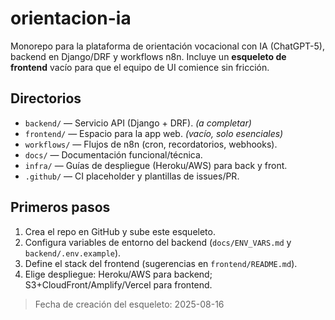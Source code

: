 # orientacion-ia

Monorepo para la plataforma de orientación vocacional con IA (ChatGPT-5), backend en Django/DRF y workflows n8n. Incluye un **esqueleto de frontend** vacío para que el equipo de UI comience sin fricción.

## Directorios
- `backend/` — Servicio API (Django + DRF). *(a completar)*
- `frontend/` — Espacio para la app web. *(vacío, solo esenciales)*
- `workflows/` — Flujos de n8n (cron, recordatorios, webhooks).
- `docs/` — Documentación funcional/técnica.
- `infra/` — Guías de despliegue (Heroku/AWS) para back y front.
- `.github/` — CI placeholder y plantillas de issues/PR.

## Primeros pasos
1. Crea el repo en GitHub y sube este esqueleto.
2. Configura variables de entorno del backend (`docs/ENV_VARS.md` y `backend/.env.example`).
3. Define el stack del frontend (sugerencias en `frontend/README.md`).
4. Elige despliegue: Heroku/AWS para backend; S3+CloudFront/Amplify/Vercel para frontend.

> Fecha de creación del esqueleto: 2025-08-16 
